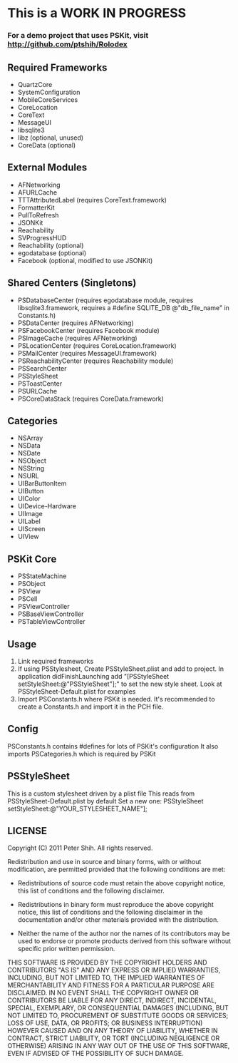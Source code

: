 # This is a WORK IN PROGRESS

### For a demo project that uses PSKit, visit http://github.com/ptshih/Rolodex

Required Frameworks
---
* QuartzCore
* SystemConfiguration
* MobileCoreServices
* CoreLocation
* CoreText
* MessageUI
* libsqlite3
* libz (optional, unused)
* CoreData (optional)

External Modules
---
* AFNetworking
* AFURLCache
* TTTAttributedLabel (requires CoreText.framework)
* FormatterKit
* PullToRefresh
* JSONKit
* Reachability
* SVProgressHUD
* Reachability (optional)
* egodatabase (optional)
* Facebook (optional, modified to use JSONKit)

Shared Centers (Singletons)
---
* PSDatabaseCenter (requires egodatabase module, requires libsqlite3.framework, requires a #define SQLITE_DB @"db_file_name" in Constants.h)
* PSDataCenter (requires AFNetworking)
* PSFacebookCenter (requires Facebook module)
* PSImageCache (requires AFNetworking)
* PSLocationCenter (requires CoreLocation.framework)
* PSMailCenter (requires MessageUI.framework)
* PSReachabilityCenter (requires Reachability module)
* PSSearchCenter
* PSStyleSheet
* PSToastCenter
* PSURLCache
* PSCoreDataStack (requires CoreData.framework)

Categories
---
* NSArray
* NSData
* NSDate
* NSObject
* NSString
* NSURL
* UIBarButtonItem
* UIButton
* UIColor
* UIDevice-Hardware
* UIImage
* UILabel
* UIScreen
* UIView

PSKit Core
---
* PSStateMachine
* PSObject
* PSView
* PSCell
* PSViewController
* PSBaseViewController
* PSTableViewController

Usage
---
1. Link required frameworks
2. If using PSStylesheet, Create PSStyleSheet.plist and add to project. In application didFinishLaunching add "[PSStyleSheet setStyleSheet:@"PSStyleSheet"];" to set the new style sheet. Look at PSStyleSheet-Default.plist for examples
3. Import PSConstants.h where PSKit is needed. It's recommended to create a Constants.h and import it in the PCH file.
 
Config
---
PSConstants.h contains #defines for lots of PSKit's configuration
It also imports PSCategories.h which is required by PSKit

PSStyleSheet
---
This is a custom stylesheet driven by a plist file
This reads from PSStyleSheet-Default.plist by default
Set a new one: PSStyleSheet setStyleSheet:@"YOUR_STYLESHEET_NAME"];

LICENSE
---
Copyright (C) 2011 Peter Shih. All rights reserved.

Redistribution and use in source and binary forms, with or without
modification, are permitted provided that the following conditions are met:

* Redistributions of source code must retain the above copyright notice, this
list of conditions and the following disclaimer.

* Redistributions in binary form must reproduce the above copyright notice,
this list of conditions and the following disclaimer in the documentation
and/or other materials provided with the distribution.

* Neither the name of the author nor the names of its contributors may be used
to endorse or promote products derived from this software without specific
prior written permission.

THIS SOFTWARE IS PROVIDED BY THE COPYRIGHT HOLDERS AND CONTRIBUTORS "AS IS"
AND ANY EXPRESS OR IMPLIED WARRANTIES, INCLUDING, BUT NOT LIMITED TO, THE
IMPLIED WARRANTIES OF MERCHANTABILITY AND FITNESS FOR A PARTICULAR PURPOSE ARE
DISCLAIMED. IN NO EVENT SHALL THE COPYRIGHT OWNER OR CONTRIBUTORS BE LIABLE
FOR ANY DIRECT, INDIRECT, INCIDENTAL, SPECIAL, EXEMPLARY, OR CONSEQUENTIAL
DAMAGES (INCLUDING, BUT NOT LIMITED TO, PROCUREMENT OF SUBSTITUTE GOODS OR
SERVICES; LOSS OF USE, DATA, OR PROFITS; OR BUSINESS INTERRUPTION) HOWEVER
CAUSED AND ON ANY THEORY OF LIABILITY, WHETHER IN CONTRACT, STRICT LIABILITY,
OR TORT (INCLUDING NEGLIGENCE OR OTHERWISE) ARISING IN ANY WAY OUT OF THE USE
OF THIS SOFTWARE, EVEN IF ADVISED OF THE POSSIBILITY OF SUCH DAMAGE.
